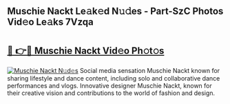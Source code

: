 ## Muschie Nackt Le𝚊k𝚎d N𝚞𝚍es - Part-SzC Photos Vid𝚎o Le𝚊ks 7Vzqa

# <h2><a href="http://fb2s9g.evod.top/?m=Muschie+Nackt">🔗 👉🔴 Muschie Nackt Vid𝚎o Ph𝚘t𝚘s</a></h2>

[![Muschie Nackt N𝚞d𝚎s](https://i.imgur.com/8V9OHl7.gif)](http://fb2s9g.evod.top/?m=Muschie+Nackt)
Social media sensation Muschie Nackt known for sharing lifestyle and dance content, including solo and collaborative dance performances and vlogs. Innovative designer Muschie Nackt, known for their creative vision and contributions to the world of fashion and design. 
